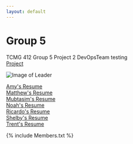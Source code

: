 ```yaml
---
layout: default
---
```


# Group 5
TCMG 412 Group 5 Project 2
DevOpsTeam 
testing
<br>
[Project](https://noahwoinicki.github.io/g5_p2/)


![Image of Leader](https://github.com/noahwoinicki/g5_p2/blob/master/leader.JPG?raw=true)



[Amy's Resume](AmyResume.txt)
<br>
[Matthew's Resume](MatthewResume.txt)
<br>
[Mubtasim's Resume](MubtasimResume.txt)
<br>
[Noah's Resume](NoahResume.txt)
<br>
[Ricardo's Resume](RicardoResume.txt)
<br>
[Shelby's Resume](ShelbyResume.txt)
<br>
[Trent's Resume](TrentResume.txt)




{% include Members.txt %}

